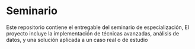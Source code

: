 # Seminario
Este repositorio contiene el entregable del seminario de especialización, El proyecto incluye la implementación de técnicas avanzadas, análisis de datos, y una solución aplicada a un caso real o de estudio
